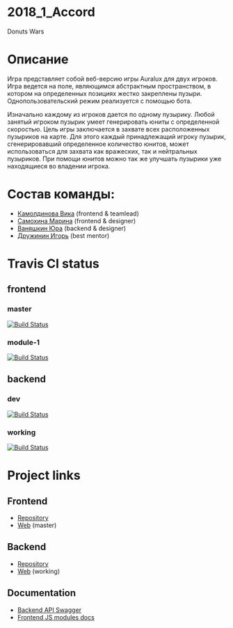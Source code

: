 # 2018_1_Accord

Donuts Wars

# Описание
Игра представляет собой веб-версию игры Auralux для двух игроков.
Игра ведется на поле, являющимся абстрактным пространством, в котором на определенных позициях жестко закреплены пузыри. Однопользовательский режим реализуется с помощью бота.

Изначально каждому из игроков дается по одному пузырику. Любой занятый игроком пузырик умеет генерировать юниты с определенной скоростью.
Цель игры заключается в захвате всех расположенных пузыриков на карте. Для этого каждый принадлежащий игроку пузырик, сгенерировавший определенное количество юнитов, может использоваться для захвата как вражеских, так и нейтральных пузыриков. При помощи юнитов можно так же улучшать пузырики уже находящиеся во владении игрока.

# Состав команды:
* [Камолдинова Вика](https://github.com/VictoriaOtm) (frontend & teamlead)
* [Самохина Марина](https://github.com/msamokhina) (frontend & designer)
* [Ваняшкин Юра](https://github.com/Meganster) (backend & designer)
* [Дружинин Игорь](https://github.com/Drujininii) (best mentor)

# Travis CI status
## frontend
### master
[![Build Status](https://travis-ci.org/frontend-park-mail-ru/2018_1_Accord.svg?branch=master)](https://travis-ci.org/frontend-park-mail-ru/2018_1_Accord)
### module-1
[![Build Status](https://travis-ci.org/frontend-park-mail-ru/2018_1_Accord.svg?branch=module-1)](https://travis-ci.org/frontend-park-mail-ru/2018_1_Accord)

## backend
### dev
[![Build Status](https://travis-ci.org/Meganster/Accord-02-2018.svg?branch=dev)](https://travis-ci.org/Meganster/Accord-02-2018)
### working
[![Build Status](https://travis-ci.org/Meganster/Accord-02-2018.svg?branch=working)](https://travis-ci.org/Meganster/Accord-02-2018)


# Project links
## Frontend
- [Repository](https://github.com/frontend-park-mail-ru/2018_1_Accord)
- [Web](https://bubblewars.herokuapp.com/) (master)
## Backend
- [Repository](https://github.com/java-park-mail-ru/Accord-02-2018)
- [Web](https://backend-accord-02-2018.herokuapp.com/) (working)
## Documentation
- [Backend API Swagger](https://app.swaggerhub.com/apis/Meganster/Tech_API/1.0.0)
- [Frontend JS modules docs]()

